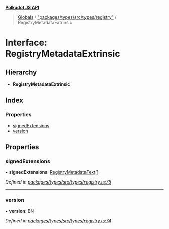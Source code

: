**[Polkadot JS API](../README.md)**

> [Globals](../globals.md) / ["packages/types/src/types/registry"](../modules/_packages_types_src_types_registry_.md) / RegistryMetadataExtrinsic

# Interface: RegistryMetadataExtrinsic

## Hierarchy

* **RegistryMetadataExtrinsic**

## Index

### Properties

* [signedExtensions](_packages_types_src_types_registry_.registrymetadataextrinsic.md#signedextensions)
* [version](_packages_types_src_types_registry_.registrymetadataextrinsic.md#version)

## Properties

### signedExtensions

•  **signedExtensions**: [RegistryMetadataText](_packages_types_src_types_registry_.registrymetadatatext.md)[]

*Defined in [packages/types/src/types/registry.ts:75](https://github.com/polkadot-js/api/blob/cc926596e/packages/types/src/types/registry.ts#L75)*

___

### version

•  **version**: BN

*Defined in [packages/types/src/types/registry.ts:74](https://github.com/polkadot-js/api/blob/cc926596e/packages/types/src/types/registry.ts#L74)*
